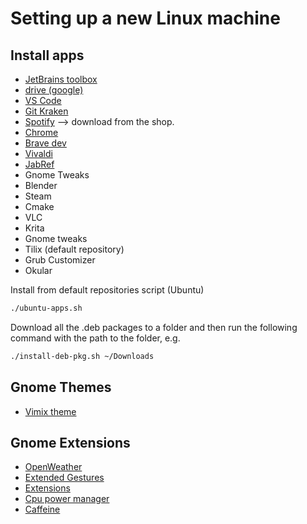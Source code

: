 # Setting up a new Linux machine

## Install apps

* [JetBrains toolbox](https://www.jetbrains.com/toolbox/app/?fromMenu)
* [drive (google)](https://github.com/odeke-em/drive)
* [VS Code](https://code.visualstudio.com/download)
* [Git Kraken](https://www.gitkraken.com/download)
* [Spotify](https://www.spotify.com/nl/download/linux/) --> download from the shop.
* [Chrome](https://www.google.com/chrome/)
* [Brave dev](https://brave.com/download-dev/)
* [Vivaldi](https://vivaldi.com/download/)
* [JabRef](https://docs.jabref.org/general/installation#using-prebuilt-binaries)
* Gnome Tweaks
* Blender
* Steam
* Cmake
* VLC
* Krita
* Gnome tweaks
* Tilix (default repository)
* Grub Customizer
* Okular

Install from default repositories script (Ubuntu)

```bash
./ubuntu-apps.sh
```

Download all the .deb packages to a folder and then run the following command with the path to the folder, e.g.

```bash
./install-deb-pkg.sh ~/Downloads
```

## Gnome Themes

* [Vimix theme](https://www.opendesktop.org/p/1013698)

## Gnome Extensions

* [OpenWeather](https://extensions.gnome.org/extension/750/openweather/)
* [Extended Gestures](https://extensions.gnome.org/extension/1253/extended-gestures/)
* [Extensions](https://extensions.gnome.org/extension/1036/extensions/)
* [Cpu power manager](https://extensions.gnome.org/extension/945/cpu-power-manager/)
* [Caffeine](https://extensions.gnome.org/extension/517/caffeine/)
